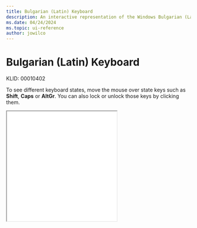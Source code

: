 ```yaml
---
title: Bulgarian (Latin) Keyboard
description: An interactive representation of the Windows Bulgarian (Latin) keyboard. To see different keyboard states, click or move the mouse over the state keys.
ms.date: 04/24/2024
ms.topic: ui-reference
author: jowilco
---
```


# Bulgarian (Latin) Keyboard

KLID: 00010402

To see different keyboard states, move the mouse over state keys such as **Shift**, **Caps** or **AltGr**. You can also lock or unlock those keys by clicking them.

<iframe src="kbdus_1.html" height="300"></iframe>
